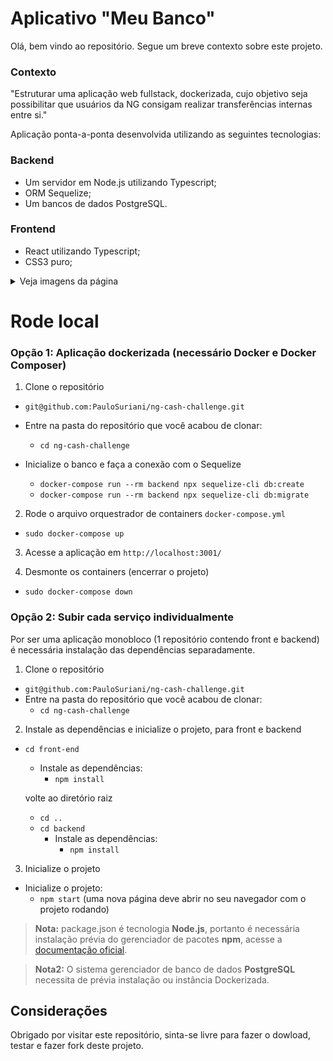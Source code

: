 # Aplicativo "Meu Banco"

Olá, bem vindo ao repositório. Segue um breve contexto sobre este projeto. 


### Contexto

"Estruturar uma aplicação web fullstack, dockerizada, cujo objetivo seja possibilitar que usuários da NG consigam realizar transferências internas entre si."


Aplicação ponta-a-ponta desenvolvida utilizando as seguintes tecnologias:

### Backend
- Um servidor em Node.js utilizando Typescript;
- ORM Sequelize;
- Um bancos de dados PostgreSQL.

### Frontend
- React utilizando Typescript;
- CSS3 puro;


<details>
  <summary>Veja imagens da página</summary>
  
### 

Desculpe, imagens estarão diponíveis em breve!

###  
</details>

# Rode local

### Opção 1: Aplicação dockerizada (necessário Docker e Docker Composer)

1. Clone o repositório
  * `git@github.com:PauloSuriani/ng-cash-challenge.git`
  
  * Entre na pasta do repositório que você acabou de clonar:
    * `cd ng-cash-challenge`
  
  * Inicialize o banco e faça a conexão com o Sequelize  
    * `docker-compose run --rm backend npx sequelize-cli db:create`
    * `docker-compose run --rm backend npx sequelize-cli db:migrate`


2. Rode o arquivo orquestrador de containers `docker-compose.yml` 
  * `sudo docker-compose up`
  

3. Acesse a aplicação em `http://localhost:3001/`


4. Desmonte os containers (encerrar o projeto)
  * `sudo docker-compose down`


### Opção 2: Subir cada serviço individualmente

Por ser uma aplicação monobloco (1 repositório contendo front e backend) é necessária instalação das dependências separadamente.

1. Clone o repositório
  * `git@github.com:PauloSuriani/ng-cash-challenge.git`
  * Entre na pasta do repositório que você acabou de clonar:
    * `cd ng-cash-challenge`
    
    
2. Instale as dependências e inicialize o projeto, para front e backend  
  * `cd front-end`
    * Instale as dependências:
      * `npm install`
      
    volte ao diretório raiz
    * `cd ..`
    * `cd backend`
      * Instale as dependências:
        * `npm install`


3. Inicialize o projeto
  * Inicialize o projeto:
    * `npm start` (uma nova página deve abrir no seu navegador com o projeto rodando)



> **Nota:** package.json é tecnologia **Node.js**, portanto é necessária instalação prévia do gerenciador de pacotes **npm**, acesse a [documentação oficial](https://www.npmjs.com/).

> **Nota2:** O sistema gerenciador de banco de dados **PostgreSQL** necessita de prévia instalação ou instância Dockerizada.

## Considerações

Obrigado por visitar este repositório, sinta-se livre para fazer o dowload, testar e fazer fork deste projeto.

